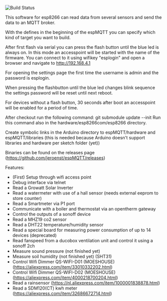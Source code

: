 ![Build Status](https://travis-ci.org/jeroenst/espMQTT.svg?branch=master)

This software for esp8266 can read data from several sensors and send the
data to an MQTT broker.

With the defines in the beginning of the espMQTT you can specify which kind
of target you want to build.

After first flash via serial you can press the flash button until the
blue led is always on. In this mode an accesspoint will be started with
the name of the firmware. You can connect to it using wifikey "esplogin" 
and open a browser and navigate to http://192.168.4.1

For opening the settings page the first time the username is admin and the
password is esplogin.

When pressing the flashbutton until the blue led changes blink sequence the
settings password will be reset until next reboot.

For devices without a flash button, 30 seconds after boot an accesspoint
will be enabled for a period of time.

After checkout run the following command: git submodule update --init
Run this command also in the hardware/esp8266com/esp8266 directory.

Create symbolic links in the Arduino directory to espMQTT/hardware and
espMQTT/libraries (this is needed because Arduino doesn't support libraries
and hardware per sketch folder (yet))

Binaries can be found on the releases page (https://github.com/jeroenst/espMQTT/releases)

Features:
- (First) Setup through wifi access point
- Debug interface via telnet
- Read a Growatt Solar Inverter
- Read a watermeter with use of a hall sensor (needs external eeprom to store counter)
- Read a Smartmeter via P1 port
- Communicate with a boiler and thermostat via an opentherm gateway
- Control the outputs of a sonoff device
- Read a MHZ19 co2 sensor
- Read a DHT22 temperature/humidity sensor
- Read a special board for measuring power consumption of up to 14 devices (deprecated)
- Read fanspeed from a ducobox ventilation unit and control it using a sonoff 2ch
- Measure sound pressure (not finished yet)
- Measure soil humidity (not finished yet) (SHT31)
- Control Wifi Dimmer QS-WIFI-D01 (MOESHOUSE) (https://aliexpress.com/item/33010332202.html)
- Control Wifi Dimmer QS-WIFI-D02 (MOESHOUSE)  (https://aliexpress.com/item/4000218700204.html)
- Read a rainsensor (https://nl.aliexpress.com/item/1000001838878.html)
- Read a SDM120(CT) kwh meter (https://aliexpress.com/item/32686672714.html)